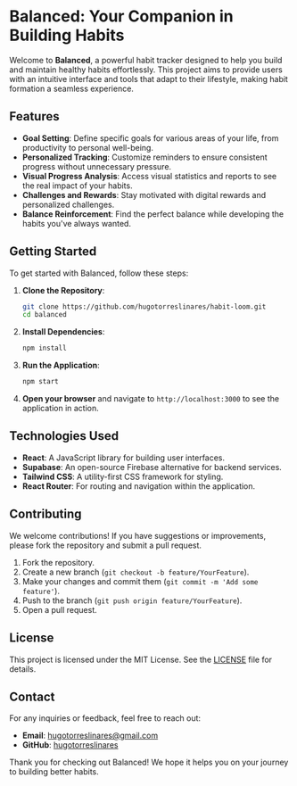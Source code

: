 # Balanced: Your Companion in Building Habits

Welcome to **Balanced**, a powerful habit tracker designed to help you build and maintain healthy habits effortlessly. This project aims to provide users with an intuitive interface and tools that adapt to their lifestyle, making habit formation a seamless experience.

## Features

- **Goal Setting**: Define specific goals for various areas of your life, from productivity to personal well-being.
- **Personalized Tracking**: Customize reminders to ensure consistent progress without unnecessary pressure.
- **Visual Progress Analysis**: Access visual statistics and reports to see the real impact of your habits.
- **Challenges and Rewards**: Stay motivated with digital rewards and personalized challenges.
- **Balance Reinforcement**: Find the perfect balance while developing the habits you've always wanted.

## Getting Started

To get started with Balanced, follow these steps:

1. **Clone the Repository**:
   ```bash
   git clone https://github.com/hugotorreslinares/habit-loom.git
   cd balanced
   ```

2. **Install Dependencies**:
   ```bash
   npm install
   ```

3. **Run the Application**:
   ```bash
   npm start
   ```

4. **Open your browser** and navigate to `http://localhost:3000` to see the application in action.

## Technologies Used

- **React**: A JavaScript library for building user interfaces.
- **Supabase**: An open-source Firebase alternative for backend services.
- **Tailwind CSS**: A utility-first CSS framework for styling.
- **React Router**: For routing and navigation within the application.

## Contributing

We welcome contributions! If you have suggestions or improvements, please fork the repository and submit a pull request.

1. Fork the repository.
2. Create a new branch (`git checkout -b feature/YourFeature`).
3. Make your changes and commit them (`git commit -m 'Add some feature'`).
4. Push to the branch (`git push origin feature/YourFeature`).
5. Open a pull request.

## License

This project is licensed under the MIT License. See the [LICENSE](LICENSE) file for details.

## Contact

For any inquiries or feedback, feel free to reach out:

- **Email**: hugotorreslinares@gmail.com
- **GitHub**: [hugotorreslinares](https://github.com/hugotorreslinares)

Thank you for checking out Balanced! We hope it helps you on your journey to building better habits.